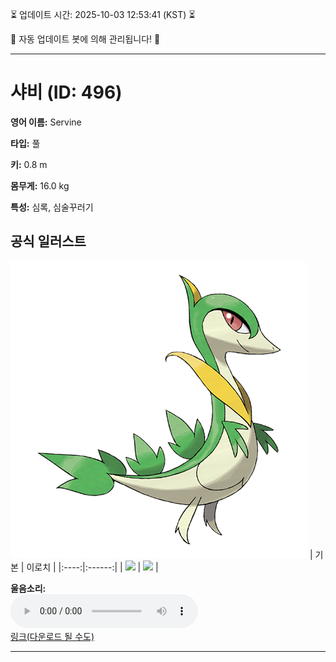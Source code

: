 
⏳ 업데이트 시간: 2025-10-03 12:53:41 (KST) ⏳

🤖 자동 업데이트 봇에 의해 관리됩니다! 🤖

---

# 샤비 (ID: 496)
**영어 이름:** Servine

**타입:** 풀

**키:** 0.8 m

**몸무게:** 16.0 kg

**특성:** 심록, 심술꾸러기

## 공식 일러스트
![](https://raw.githubusercontent.com/PokeAPI/sprites/master/sprites/pokemon/other/official-artwork/496.png)
| 기본 | 이로치 |
|:----:|:------:|
| <img src="http://play.pokemonshowdown.com/sprites/ani/servine.gif" width="200"> | <img src="http://play.pokemonshowdown.com/sprites/ani-shiny/servine.gif" width="200"> |

**울음소리:**<br><audio controls src="https://raw.githubusercontent.com/PokeAPI/cries/main/cries/pokemon/latest/496.ogg"></audio><br> [링크(다운로드 될 수도)](https://raw.githubusercontent.com/PokeAPI/cries/main/cries/pokemon/latest/496.ogg)


---
